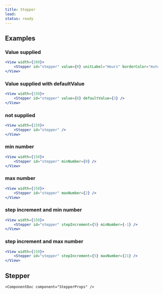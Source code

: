 ```yaml
---
title: Stepper
lead:
status: ready
---
```


## Examples

### Value supplied
```.jsx
<View width={200}>
    <Stepper id="stepper" value={0} unitLabel="Hours" borderColor="muted" boxShadow="none" />
</View>
```

### Value supplied with defaultValue
```.jsx
<View width={150}>
    <Stepper id="stepper" value={0} defaultValue={3} />
</View>
```

### not supplied
```.jsx
<View width={150}>
    <Stepper id="stepper" />
</View>
```

### min number
```.jsx
<View width={150}>
    <Stepper id="stepper" minNumber={0} />
</View>
```

### max number
```.jsx
<View width={150}>
    <Stepper id="stepper" maxNumber={2} />
</View>
```

### step increment and min number
```.jsx
<View width={150}>
    <Stepper id="stepper" stepIncrement={5} minNumber={-1} />
</View>
```

### step increment and max number
```.jsx
<View width={150}>
    <Stepper id="stepper" stepIncrement={5} maxNumber={21} />
</View>
```

## Stepper
```!jsx
<ComponentDoc component="StepperProps" />
```
